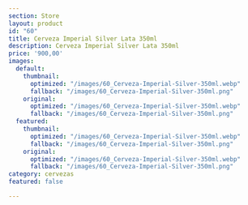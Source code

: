 ```yaml
---
section: Store
layout: product
id: "60"
title: Cerveza Imperial Silver Lata 350ml
description: Cerveza Imperial Silver Lata 350ml
price: '900,00'
images:
  default:
    thumbnail:
      optimized: "/images/60_Cerveza-Imperial-Silver-350ml.webp"
      fallback: "/images/60_Cerveza-Imperial-Silver-350ml.png"
    original:
      optimized: "/images/60_Cerveza-Imperial-Silver-350ml.webp"
      fallback: "/images/60_Cerveza-Imperial-Silver-350ml.png"
  featured:
    thumbnail:
      optimized: "/images/60_Cerveza-Imperial-Silver-350ml.webp"
      fallback: "/images/60_Cerveza-Imperial-Silver-350ml.png"
    original:
      optimized: "/images/60_Cerveza-Imperial-Silver-350ml.webp"
      fallback: "/images/60_Cerveza-Imperial-Silver-350ml.png"
category: cervezas
featured: false

---
```

